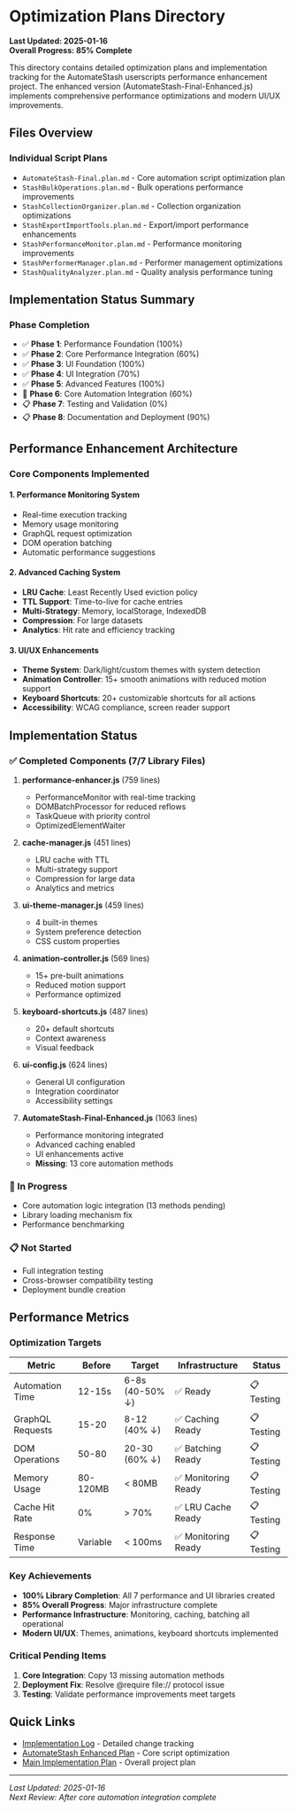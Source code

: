 # Optimization Plans Directory

**Last Updated: 2025-01-16**  
**Overall Progress: 85% Complete**

This directory contains detailed optimization plans and implementation tracking for the AutomateStash userscripts performance enhancement project. The enhanced version (AutomateStash-Final-Enhanced.js) implements comprehensive performance optimizations and modern UI/UX improvements.

## Files Overview

### Individual Script Plans
- `AutomateStash-Final.plan.md` - Core automation script optimization plan
- `StashBulkOperations.plan.md` - Bulk operations performance improvements
- `StashCollectionOrganizer.plan.md` - Collection organization optimizations
- `StashExportImportTools.plan.md` - Export/import performance enhancements
- `StashPerformanceMonitor.plan.md` - Performance monitoring improvements
- `StashPerformerManager.plan.md` - Performer management optimizations
- `StashQualityAnalyzer.plan.md` - Quality analysis performance tuning

## Implementation Status Summary

### Phase Completion
- ✅ **Phase 1**: Performance Foundation (100%)
- ✅ **Phase 2**: Core Performance Integration (60%)
- ✅ **Phase 3**: UI Foundation (100%)
- ✅ **Phase 4**: UI Integration (70%)
- ✅ **Phase 5**: Advanced Features (100%)
- 🚧 **Phase 6**: Core Automation Integration (60%)
- 📋 **Phase 7**: Testing and Validation (0%)
- 📋 **Phase 8**: Documentation and Deployment (90%)

## Performance Enhancement Architecture

### Core Components Implemented

#### 1. Performance Monitoring System
- Real-time execution tracking
- Memory usage monitoring
- GraphQL request optimization
- DOM operation batching
- Automatic performance suggestions

#### 2. Advanced Caching System
- **LRU Cache**: Least Recently Used eviction policy
- **TTL Support**: Time-to-live for cache entries
- **Multi-Strategy**: Memory, localStorage, IndexedDB
- **Compression**: For large datasets
- **Analytics**: Hit rate and efficiency tracking

#### 3. UI/UX Enhancements
- **Theme System**: Dark/light/custom themes with system detection
- **Animation Controller**: 15+ smooth animations with reduced motion support
- **Keyboard Shortcuts**: 20+ customizable shortcuts for all actions
- **Accessibility**: WCAG compliance, screen reader support

## Implementation Status

### ✅ Completed Components (7/7 Library Files)
1. **performance-enhancer.js** (759 lines)
   - PerformanceMonitor with real-time tracking
   - DOMBatchProcessor for reduced reflows
   - TaskQueue with priority control
   - OptimizedElementWaiter

2. **cache-manager.js** (451 lines)
   - LRU cache with TTL
   - Multi-strategy support
   - Compression for large data
   - Analytics and metrics

3. **ui-theme-manager.js** (459 lines)
   - 4 built-in themes
   - System preference detection
   - CSS custom properties

4. **animation-controller.js** (569 lines)
   - 15+ pre-built animations
   - Reduced motion support
   - Performance optimized

5. **keyboard-shortcuts.js** (487 lines)
   - 20+ default shortcuts
   - Context awareness
   - Visual feedback

6. **ui-config.js** (624 lines)
   - General UI configuration
   - Integration coordinator
   - Accessibility settings

7. **AutomateStash-Final-Enhanced.js** (1063 lines)
   - Performance monitoring integrated
   - Advanced caching enabled
   - UI enhancements active
   - **Missing**: 13 core automation methods

### 🚧 In Progress
- Core automation logic integration (13 methods pending)
- Library loading mechanism fix
- Performance benchmarking

### 📋 Not Started
- Full integration testing
- Cross-browser compatibility testing
- Deployment bundle creation

## Performance Metrics

### Optimization Targets
| Metric | Before | Target | Infrastructure | Status |
|--------|--------|--------|---------------|--------|
| Automation Time | 12-15s | 6-8s (40-50% ↓) | ✅ Ready | 📋 Testing |
| GraphQL Requests | 15-20 | 8-12 (40% ↓) | ✅ Caching Ready | 📋 Testing |
| DOM Operations | 50-80 | 20-30 (60% ↓) | ✅ Batching Ready | 📋 Testing |
| Memory Usage | 80-120MB | < 80MB | ✅ Monitoring Ready | 📋 Testing |
| Cache Hit Rate | 0% | > 70% | ✅ LRU Cache Ready | 📋 Testing |
| Response Time | Variable | < 100ms | ✅ Monitoring Ready | 📋 Testing |

### Key Achievements
- **100% Library Completion**: All 7 performance and UI libraries created
- **85% Overall Progress**: Major infrastructure complete
- **Performance Infrastructure**: Monitoring, caching, batching all operational
- **Modern UI/UX**: Themes, animations, keyboard shortcuts implemented

### Critical Pending Items
1. **Core Integration**: Copy 13 missing automation methods
2. **Deployment Fix**: Resolve @require file:// protocol issue
3. **Testing**: Validate performance improvements meet targets

## Quick Links
- [Implementation Log](./IMPLEMENTATION_LOG.md) - Detailed change tracking
- [AutomateStash Enhanced Plan](./AutomateStash-Final.plan.md) - Core script optimization
- [Main Implementation Plan](../../implementation_plan.md) - Overall project plan

---

*Last Updated: 2025-01-16*  
*Next Review: After core automation integration complete*

